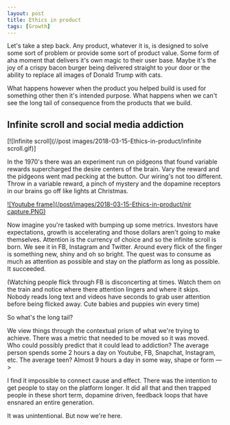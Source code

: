 ```yaml
---
layout: post
title: Ethics in product
tags: [Growth]
---
```


Let's take a step back. Any product, whatever it is, is designed to solve some sort of problem or provide some sort of product value. Some form of aha moment that delivers it's own magic to their user base. Maybe it's the joy of a crispy bacon burger being delivered straight to your door or the ability to replace all images of Donald Trump with cats.

What happens however when the product you helped build is used for something other then it's intended purpose. What happens when we can't see the long tail of consequence from the products that we build.

## Infinite scroll and social media addiction
[![Infinite scroll](//post images/2018-03-15-Ethics-in-product/infinite scroll.gif)]

In the 1970's there was an experiment run on pidgeons that found variable rewards supercharged the desire centers of the brain. Vary the reward and the pidgeons went mad pecking at the button. Our wiring's not too different. Throw in a variable reward, a pinch of mystery and the dopamine receptors in our brains go off like lights at Christmas.


[![Youtube frame](/post/images/2018-03-15-Ethics-in-product/nir capture.PNG)](https://youtu.be/11dYx_rW_Ks?t=330)

Now imagine you're tasked with bumping up some metrics. Investors have expectations, growth is accelerating and those dollars aren't going to make themselves. Attention is the currency of choice and so the infinite scroll is born. We see it in FB, Instagram and Twitter. Around every flick of the finger is something new, shiny and oh so bright. The quest was to consume as much as attention as possible and stay on the platform as long as possible. It succeeded.

(Watching people flick through FB is disconcerting at times. Watch them on the train and notice where there attention lingers and where it skips. Nobody reads long text and videos have seconds to grab user attention before being flicked away. Cute babies and puppies win every time)

So what's the long tail?

We view things through the contextual prism of what we're trying to achieve. There was a metric that needed to be moved so it was moved. Who could possibly predict that it could lead to addiction? The average person spends some 2 hours a day on Youtube, FB, Snapchat, Instagram, etc. The average teen? Almost 9 hours a day in some way, shape or
 form —>

I find it impossible to connect cause and effect. There was the intention to get people to stay on the platform longer. It did all that and then trapped people in these short term, dopamine driven, feedback loops that have ensnared an entire generation.  

It was unintentional. But now we're here.
